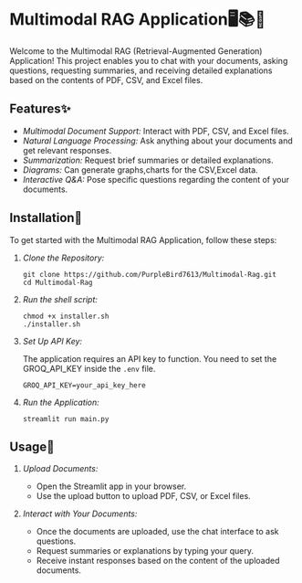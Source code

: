 # Multimodal RAG Application🖥️📚🤖

Welcome to the Multimodal RAG (Retrieval-Augmented Generation) Application! This project enables you to chat with your documents, asking questions, requesting summaries, and receiving detailed explanations based on the contents of PDF, CSV, and Excel files.

## Features✨

- *Multimodal Document Support:* Interact with PDF, CSV, and Excel files.
- *Natural Language Processing:* Ask anything about your documents and get relevant responses.
- *Summarization:* Request brief summaries or detailed explanations.
- *Diagrams:* Can generate graphs,charts for the CSV,Excel data.
- *Interactive Q&A:* Pose specific questions regarding the content of your documents.

## Installation📜

To get started with the Multimodal RAG Application, follow these steps:

1. *Clone the Repository:*

    ```
    git clone https://github.com/PurpleBird7613/Multimodal-Rag.git
    cd Multimodal-Rag
    ```

2. *Run the shell script:*

    ```
    chmod +x installer.sh
    ./installer.sh
    ```  

4. *Set Up API Key:*

    The application requires an API key to function. You need to set the GROQ_API_KEY inside the `.env` file.
    
    ```
    GROQ_API_KEY=your_api_key_here
    ```
    

5. *Run the Application:*

    ```
    streamlit run main.py
    ```
    

## Usage📖

1. *Upload Documents:*
   - Open the Streamlit app in your browser.
   - Use the upload button to upload PDF, CSV, or Excel files.

2. *Interact with Your Documents:*
   - Once the documents are uploaded, use the chat interface to ask questions.
   - Request summaries or explanations by typing your query.
   - Receive instant responses based on the content of the uploaded documents.
